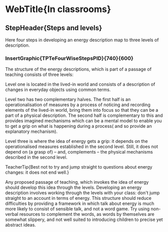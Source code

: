 # WebTitle{In classrooms}

## StepHeader{Steps and levels}

Here four steps in developing an energy description map to three levels of description.

### InsertGraphic{TPTeFourWiseStepsPID}{740}{600}

The structure of the energy descriptions, which is part of a passage of teaching consists of three levels:

Level one is located in the lived-in world and consists of a description of changes in everyday objects using common terms.

Level two has two complementary halves. The first half is an operationalisation of measures by a process of noticing and recording elements of the lived-in world, bring them into focus so that they can be a part of a physical description. The second half is complementary to this and provides imagined mechanisms which can be a mental model to enable you to get a grip on what is happening during a process( and so provide an explanatory mechanism).

Level three is where the idea of energy gets a grip: it depends on the operationalised measures established in the second level. Still, it does not depend on (a grasp of) – and, complements – the physical mechanisms described in the second level.

TeacherTip{Best not to try and jump straight to questions about energy changes: it does not end well.}

Any proposed passage of teaching, which invokes the idea of energy should develop this idea through the levels. Developing an energy description involves working through the levels with your class: don't jump straight to an account in terms of energy. This structure should reduce difficulties by providing a framework in which talk about energy is much more likely to consist of sensible talk, and not a word game. Try using non-verbal resources to complement the words, as words by themselves are somewhat slippery, and not well suited to introducing children to precise yet abstract ideas.

